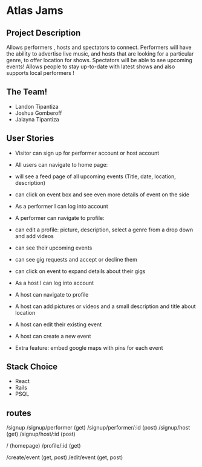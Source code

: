 # Atlas Jams
 
## Project Description
Allows performers , hosts and spectators to connect. Performers  will have the ability to advertise live music, and hosts that are looking for a particular genre, to offer location for shows. Spectators will be able to see upcoming events! Allows people to stay up-to-date with latest shows and also supports local performers !
 
## The Team!
- Landon Tipantiza
- Joshua Gomberoff
- Jalayna Tipantiza
 
## User Stories
- Visitor can sign up for performer account or host account
- All users can navigate to home page:
- will see a feed page of all upcoming events (Title, date, location, description)
- can click on event box and see even more details of event on the side
 
- As a performer I can log into account
- A performer can navigate to profile:
- can edit a profile: picture, description, select a genre from a drop down and add videos
- can see their upcoming events
- can see gig requests and accept or decline them
- can click on event to expand details about their gigs
 
 
- As a host I can log into account
- A host can navigate to profile
- A host can add pictures or videos and a small description and title about location
- A host can edit their existing event
- A host can create a new event
 
- Extra feature: embed google maps with pins for each event
 
 
## Stack Choice
- React
- Rails
- PSQL

## routes
/signup
/signup/performer (get)
/signup/performer/:id (post)
/signup/host (get)
/signup/host/:id (post)

/ (homepage)
/profile/:id (get)

/create/event (get, post)
/edit/event (get, post)
